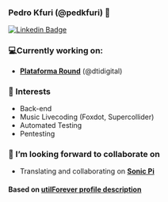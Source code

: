 ### Pedro Kfuri (@pedkfuri) 👋

[![Linkedin Badge](https://img.shields.io/badge/-LinkedIn-blue?style=flat-square&logo=Linkedin&logoColor=white&link=https://www.linkedin.com/in/pedkfuri/)](https://www.linkedin.com/in/pedkfuri/)

### 💻Currently working on:
- [**Plataforma Round**](https://github.com/plataforma-round) (@dtidigital)

### 🌱 Interests
- Back-end
- Music Livecoding (Foxdot, Supercollider)
- Automated Testing
- Pentesting

### 👯 I’m looking forward to collaborate on
- Translating and collaborating on [**Sonic Pi**](https://github.com/sonic-pi-net/sonic-pi)

#### Based on [**utilForever profile description**](https://github.com/utilForever/utilForever/blob/master/README.md)
